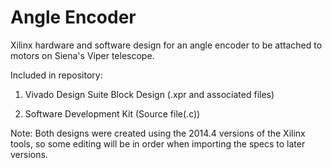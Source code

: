 # Angle Encoder
Xilinx hardware and software design for an angle encoder to be attached to motors on Siena's Viper telescope.

Included in repository:


1. Vivado Design Suite Block Design (.xpr and associated files)

2. Software Development Kit (Source file(.c)) 

Note: Both designs were created using the 2014.4 versions of the Xilinx tools,  so some editing will be in order when importing the specs to later versions.

